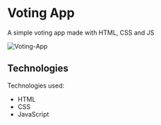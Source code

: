 # Voting App

A simple voting app made with HTML, CSS and JS

![Voting-App](https://user-images.githubusercontent.com/18337656/171495639-c3a903cd-ab34-4757-b29a-a8e70ed7ddde.png)

## Technologies

Technologies used:

- HTML
- CSS 
- JavaScript
